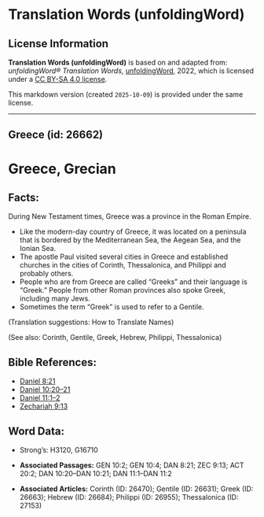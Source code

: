 # Translation Words (unfoldingWord)

## License Information

**Translation Words (unfoldingWord)** is based on and adapted from: _unfoldingWord® Translation Words_, [unfoldingWord](https://unfoldingword.org/utw), 2022, which is licensed under a [CC BY-SA 4.0 license](https://creativecommons.org/licenses/by-sa/4.0/legalcode.en).

This markdown version (created `2025-10-09`) is provided under the same license.



--------------------------------

## Greece (id: 26662)

Greece, Grecian
===============

Facts:
------

During New Testament times, Greece was a province in the Roman Empire.

* Like the modern\-day country of Greece, it was located on a peninsula that is bordered by the Mediterranean Sea, the Aegean Sea, and the Ionian Sea.
* The apostle Paul visited several cities in Greece and established churches in the cities of Corinth, Thessalonica, and Philippi and probably others.
* People who are from Greece are called “Greeks” and their language is “Greek.” People from other Roman provinces also spoke Greek, including many Jews.
* Sometimes the term “Greek” is used to refer to a Gentile.

(Translation suggestions: How to Translate Names)

(See also: Corinth, Gentile, Greek, Hebrew, Philippi, Thessalonica)

Bible References:
-----------------

* [Daniel 8:21](https://ref.ly/Dan8:21)
* [Daniel 10:20–21](https://ref.ly/Dan10:20-Dan10:21)
* [Daniel 11:1–2](https://ref.ly/Dan11:1-Dan11:2)
* [Zechariah 9:13](https://ref.ly/Zech9:13)

Word Data:
----------

* Strong’s: H3120, G16710

* **Associated Passages:** GEN 10:2; GEN 10:4; DAN 8:21; ZEC 9:13; ACT 20:2; DAN 10:20–DAN 10:21; DAN 11:1–DAN 11:2
* **Associated Articles:** Corinth (ID: 26470); Gentile (ID: 26631); Greek (ID: 26663); Hebrew (ID: 26684); Philippi (ID: 26955); Thessalonica (ID: 27153)

